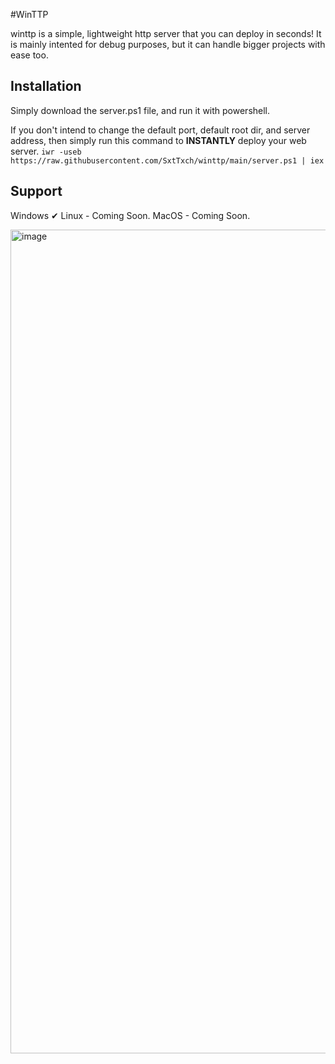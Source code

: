 #WinTTP

winttp is a simple, lightweight http server that you can deploy in seconds! It is mainly intented for debug purposes, but it can handle bigger projects with ease too.

## Installation

Simply download the server.ps1 file, and run it with powershell.

If you don't intend to change the default port, default root dir, and server address, then simply run this command to **INSTANTLY** deploy your web server.
`iwr -useb https://raw.githubusercontent.com/SxtTxch/winttp/main/server.ps1 | iex`

## Support
Windows ✔
Linux - Coming Soon.
MacOS - Coming Soon.

<img width="2558" height="1318" alt="image" src="https://github.com/user-attachments/assets/a4e5449b-43db-48f3-a6a9-847a04aa6b94" />
